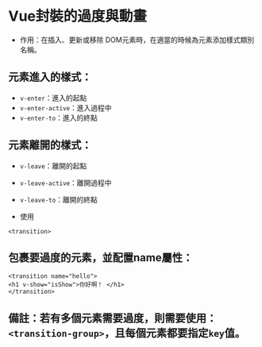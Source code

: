 # Vue封裝的過度與動畫

* 作用：在插入、更新或移除 DOM元素時，在適當的時候為元素添加樣式類別名稱。

## 元素進入的樣式：
* `v-enter`：進入的起點
* `v-enter-active`：進入過程中
* `v-enter-to`：進入的終點

## 元素離開的樣式：
* `v-leave`：離開的起點
* `v-leave-active`：離開過程中
* `v-leave-to`：離開的終點

* 使用

```vue
<transition>
```

## 包裹要過度的元素，並配置name屬性：

```vue
<transition name="hello">
<h1 v-show="isShow">你好啊！ </h1>
</transition>
```

## 備註：若有多個元素需要過度，則需要使用：`<transition-group>`，且每個元素都要指定`key`值。